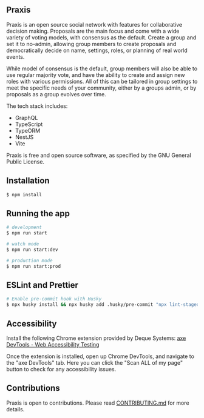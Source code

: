 ## Praxis

Praxis is an open source social network with features for collaborative decision making. Proposals are the main focus and come with a wide variety of voting models, with consensus as the default. Create a group and set it to no-admin, allowing group members to create proposals and democratically decide on name, settings, roles, or planning of real world events.

While model of consensus is the default, group members will also be able to use regular majority vote, and have the ability to create and assign new roles with various permissions. All of this can be tailored in group settings to meet the specific needs of your community, either by a groups admin, or by proposals as a group evolves over time.

The tech stack includes:

- GraphQL
- TypeScript
- TypeORM
- NestJS
- Vite

Praxis is free and open source software, as specified by the GNU General Public License.

## Installation

```bash
$ npm install
```

## Running the app

```bash
# development
$ npm run start

# watch mode
$ npm run start:dev

# production mode
$ npm run start:prod
```

## ESLint and Prettier

```bash
# Enable pre-commit hook with Husky
$ npx husky install && npx husky add .husky/pre-commit "npx lint-staged"
```

## Accessibility

Install the following Chrome extension provided by Deque Systems: [axe DevTools - Web Accessibility Testing](https://chrome.google.com/webstore/detail/axe-devtools-web-accessib/lhdoppojpmngadmnindnejefpokejbdd?hl=en-US)

Once the extension is installed, open up Chrome DevTools, and navigate to the "axe DevTools" tab. Here you can click the "Scan ALL of my page" button to check for any accessibility issues.

## Contributions

Praxis is open to contributions. Please read [CONTRIBUTING.md](https://github.com/praxis-project/praxis-ui/blob/main/CONTRIBUTING.md) for more details.
